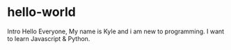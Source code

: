 # hello-world
Intro
Hello Everyone, My name is Kyle and i am new to programming. I want to learn Javascript & Python.
